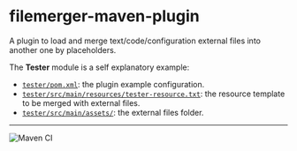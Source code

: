 # filemerger-maven-plugin

A plugin to load and merge text/code/configuration external files into another one by placeholders.

The **Tester** module is a self explanatory example:

- [`tester/pom.xml`](tester/pom.xml): the plugin example configuration.
- [`tester/src/main/resources/tester-resource.txt`](tester/src/main/resources/tester-resource.txt): the resource template to be merged with external files.
- [`tester/src/main/assets/`](tester/src/main/assets): the external files folder.

---

![Maven CI](https://github.com/antonio-petricca/filemerger-maven-plugin/workflows/maven-ci/badge.svg)
